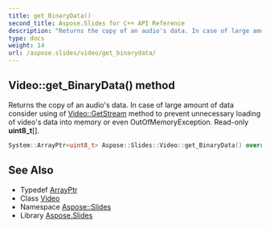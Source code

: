 ```yaml
---
title: get_BinaryData()
second_title: Aspose.Slides for C++ API Reference
description: "Returns the copy of an audio's data. In case of large amount of data consider using of Video::GetStream method to prevent unnecessary loading of video's data into memory or even OutOfMemoryException. Read-only uint8_t[]."
type: docs
weight: 14
url: /aspose.slides/video/get_binarydata/
---
```

## Video::get_BinaryData() method


Returns the copy of an audio's data. In case of large amount of data consider using of [Video::GetStream](../getstream/) method to prevent unnecessary loading of video's data into memory or even OutOfMemoryException. Read-only **uint8_t**[].

```cpp
System::ArrayPtr<uint8_t> Aspose::Slides::Video::get_BinaryData() override
```

## See Also

* Typedef [ArrayPtr](../../../system/arrayptr/)
* Class [Video](../)
* Namespace [Aspose::Slides](../../)
* Library [Aspose.Slides](../../../)